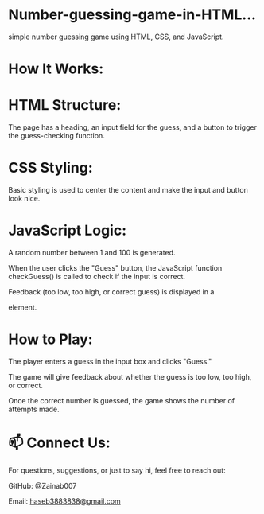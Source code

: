 # Number-guessing-game-in-HTML...
 simple number guessing game using HTML, CSS, and JavaScript.


# How It Works:
# HTML Structure:
The page has a heading, an input field for the guess, and a button to trigger the guess-checking function.

# CSS Styling:
Basic styling is used to center the content and make the input and button look nice.

# JavaScript Logic:
A random number between 1 and 100 is generated.

When the user clicks the "Guess" button, the JavaScript function checkGuess() is called to check if the input is correct.

Feedback (too low, too high, or correct guess) is displayed in a <p> element.



# How to Play:
The player enters a guess in the input box and clicks "Guess."

The game will give feedback about whether the guess is too low, too high, or correct.

Once the correct number is guessed, the game shows the number of attempts made.


# 📫 Connect Us:
For questions, suggestions, or just to say hi, feel free to reach out:

GitHub: @Zainab007

Email: haseb3883838@gmail.com

